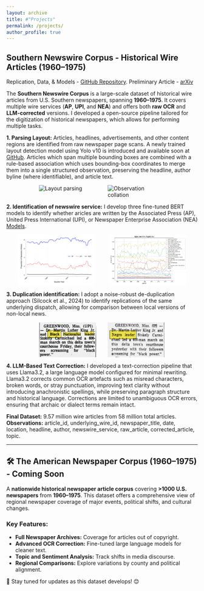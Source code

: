 ```yaml
---
layout: archive
title: #"Projects"
permalink: /projects/
author_profile: true
---
```


## Southern Newswire Corpus - Historical Wire Articles (1960–1975)
Replication, Data, & Models - [GitHub Repository](https://github.com/mike-mcrae.github.io/southern-newswires). 
Preliminary Article - [arXiv](http://arxiv.org/abs/2502.11866) 

The **Southern Newswire Corpus** is a large-scale dataset of historical wire articles from U.S. Southern newspapers, spanning **1960–1975**. It covers multiple wire services (**AP**, **UPI**, and **NEA**) and offers both **raw OCR** and **LLM-corrected** versions. I developed a open-source pipeline tailored for the digitization of historical newspapers, which allows for performing multiple tasks. 

**1. Parsing Layout:** Articles, headlines, advertisements, and other content regions are identified from raw newspaper page scans. A newly trained layout detection model using Yolo v10 is introduced and available soon at [GitHub](https://github.com/mikemcrae/southern-newswire). Articles which span multiple bounding boxes are combined with a rule-based association which uses bounding-box coordinates to merge them into a single structured observation, preserving the headline, author byline (where identifiable), and article text. 

<div style="display: flex; justify-content: center; gap: 30px;">
  <img src="/images/layout_boxes_0.jpg" alt="Layout parsing" style="width: 30%;">
  <img src="/images/layout.jpg" alt="Observation collation" style="width: 30%;">
</div>



**2. Identification of newswire service:** I develop three fine-tuned BERT models to identify whether aricles are written by the Associated Press (AP), United Press International (UPI), or Newspaper Enterprise Association (NEA) [Models](https://huggingface.co/mikemcrae25/newswire_classifiers).

<div style="display: flex; justify-content: center; gap: 40px;">
  <img src="/images/2.ap_upi_nea_proportions.svg" alt="Event Study Q1-Q4" style="width: 40%;">
  <img src="/images/3.topics_over_time.svg" alt="Race Dictionary Monthly" style="width: 40%;">
</div>

**3. Duplication identification:** I adopt a noise-robust de-duplication approach (Silcock et al., 2024) to identify replications of the same underlying dispatch, allowing for comparison between local versions of non-local news.  

<div style="display: flex; justify-content: center; gap: 30px;">
  <img src="/images/news1b.png" alt="news1" style="width: 30%;">
  <img src="/images/news2b.png" alt="news2" style="width: 30%;">
</div>

**4. LLM-Based Text Correction:** I developed a text-correction pipeline that uses Llama3.2, a large language model configured for minimal rewriting. Llama3.2 corrects common OCR artefacts such as misread characters, broken words, or stray punctuation, improving text clarity without introducing anachronistic spellings, while preserving paragraph structure and historical language. Corrections are limited to unambiguous OCR errors, ensuring that archaic or dialect terms remain intact.

**Final Dataset:** 9.57 million wire articles from 58 million total articles.  
**Observations:** article_id, underlying_wire_id, newspaper_title, date, location, headline, author, newswire_service, raw_article, corrected_article, topic.

---

## 🛠️ The American Newspaper Corpus (1960–1975) - Coming Soon  
A **nationwide historical newspaper article corpus** covering **>1000 U.S. newspapers** from **1960–1975**. This dataset offers a comprehensive view of regional newspaper coverage of major events, political shifts, and cultural changes.

### Key Features:
- **Full Newspaper Archives:** Coverage for articles out of copyright.
- **Advanced OCR Correction:** Fine-tuned large language models for cleaner text.
- **Topic and Sentiment Analysis:** Track shifts in media discourse.
- **Regional Comparisons:** Explore variations by county and political alignment.

🚀 Stay tuned for updates as this dataset develops! 😊